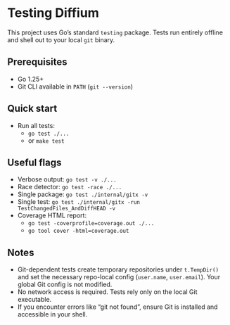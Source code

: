 # Testing Diffium

This project uses Go’s standard `testing` package. Tests run entirely offline and shell out to your local `git` binary.

## Prerequisites

- Go 1.25+
- Git CLI available in `PATH` (`git --version`)

## Quick start

- Run all tests:
  - `go test ./...`
  - or `make test`

## Useful flags

- Verbose output: `go test -v ./...`
- Race detector: `go test -race ./...`
- Single package: `go test ./internal/gitx -v`
- Single test: `go test ./internal/gitx -run TestChangedFiles_AndDiffHEAD -v`
- Coverage HTML report:
  - `go test -coverprofile=coverage.out ./...`
  - `go tool cover -html=coverage.out`

## Notes

- Git-dependent tests create temporary repositories under `t.TempDir()` and set the necessary repo-local config (`user.name`, `user.email`). Your global Git config is not modified.
- No network access is required. Tests rely only on the local Git executable.
- If you encounter errors like “git not found”, ensure Git is installed and accessible in your shell.

